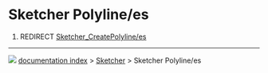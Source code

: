 # Sketcher Polyline/es
1.  REDIRECT [Sketcher_CreatePolyline/es](Sketcher_CreatePolyline/es.md)



---
![](images/Right_arrow.png) [documentation index](../README.md) > [Sketcher](Sketcher_Workbench.md) > Sketcher Polyline/es
